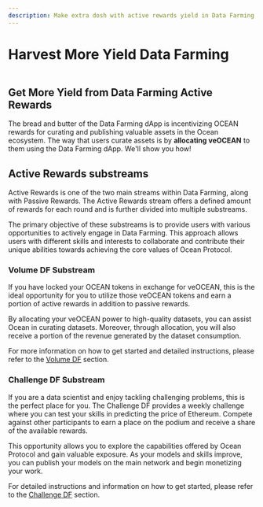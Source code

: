 ```yaml
---
description: Make extra dosh with active rewards yield in Data Farming
---
```


# Harvest More Yield Data Farming

<figure><img src="../.gitbook/assets/gif/farming.gif" alt=""><figcaption></figcaption></figure>

## Get More Yield from Data Farming Active Rewards

The bread and butter of the Data Farming dApp is incentivizing OCEAN rewards for curating and publishing valuable assets in the Ocean ecosystem. The way that users curate assets is by **allocating veOCEAN** to them using the Data Farming dApp. We'll show you how!

## Active Rewards substreams

Active Rewards is one of the two main streams within Data Farming, along with Passive Rewards. The Active Rewards stream offers a defined amount of rewards for each round and is further divided into multiple substreams.

The primary objective of these substreams is to provide users with various opportunities to actively engage in Data Farming. This approach allows users with different skills and interests to collaborate and contribute their unique abilities towards achieving the core values of Ocean Protocol.

### Volume DF Substream

If you have locked your OCEAN tokens in exchange for veOCEAN, this is the ideal opportunity for you to utilize those veOCEAN tokens and earn a portion of active rewards in addition to passive rewards.

By allocating your veOCEAN power to high-quality datasets, you can assist Ocean in curating datasets. Moreover, through allocation, you will also receive a portion of the revenue generated by the dataset consumption.

For more information on how to get started and detailed instructions, please refer to the [Volume DF](/user-guides/how-to-farm-volumedf.md) section.

### Challenge DF Substream

If you are a data scientist and enjoy tackling challenging problems, this is the perfect place for you. The Challenge DF provides a weekly challenge where you can test your skills in predicting the price of Ethereum. Compete against other participants to earn a place on the podium and receive a share of the available rewards.

This opportunity allows you to explore the capabilities offered by Ocean Protocol and gain valuable exposure. As your models and skills improve, you can publish your models on the main network and begin monetizing your work.

For detailed instructions and information on how to get started, please refer to the [Challenge DF](/user-guides/how-to-farm-challengedf.md) section.
